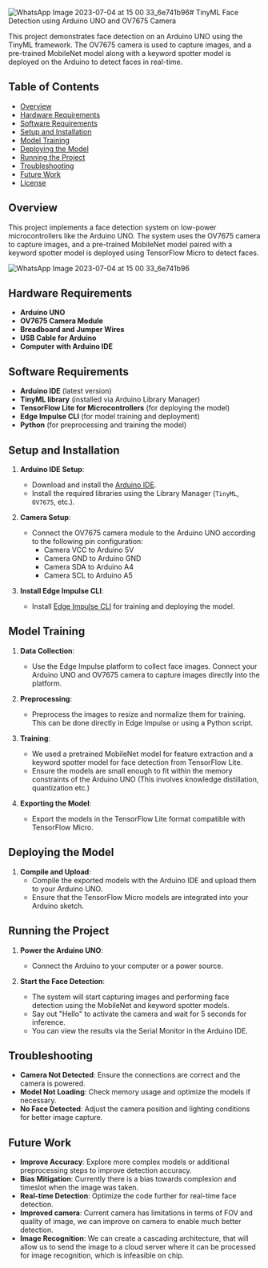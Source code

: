 ![WhatsApp Image 2023-07-04 at 15 00 33_6e741b96](https://github.com/user-attachments/assets/2fbb5320-136e-4e70-b2ef-87ebbebd078b)# TinyML Face Detection using Arduino UNO and OV7675 Camera

This project demonstrates face detection on an Arduino UNO using the TinyML framework. The OV7675 camera is used to capture images, and a pre-trained MobileNet model along with a keyword spotter model is deployed on the Arduino to detect faces in real-time.

## Table of Contents

- [Overview](#overview)
- [Hardware Requirements](#hardware-requirements)
- [Software Requirements](#software-requirements)
- [Setup and Installation](#setup-and-installation)
- [Model Training](#model-training)
- [Deploying the Model](#deploying-the-model)
- [Running the Project](#running-the-project)
- [Troubleshooting](#troubleshooting)
- [Future Work](#future-work)
- [License](#license)

## Overview

This project implements a face detection system on low-power microcontrollers like the Arduino UNO. The system uses the OV7675 camera to capture images, and a pre-trained MobileNet model paired with a keyword spotter model is deployed using TensorFlow Micro to detect faces.

![WhatsApp Image 2023-07-04 at 15 00 33_6e741b96](https://github.com/user-attachments/assets/bc9027e9-50cf-48a3-bca6-ceb859d8eafa "Image captured using OV7675 Camera")


## Hardware Requirements

- **Arduino UNO**
- **OV7675 Camera Module**
- **Breadboard and Jumper Wires**
- **USB Cable for Arduino**
- **Computer with Arduino IDE**

## Software Requirements

- **Arduino IDE** (latest version)
- **TinyML library** (installed via Arduino Library Manager)
- **TensorFlow Lite for Microcontrollers** (for deploying the model)
- **Edge Impulse CLI** (for model training and deployment)
- **Python** (for preprocessing and training the model)

## Setup and Installation

1. **Arduino IDE Setup**: 
    - Download and install the [Arduino IDE](https://www.arduino.cc/en/software).
    - Install the required libraries using the Library Manager (`TinyML`, `OV7675`, etc.).

2. **Camera Setup**: 
    - Connect the OV7675 camera module to the Arduino UNO according to the following pin configuration:
      - Camera VCC to Arduino 5V
      - Camera GND to Arduino GND
      - Camera SDA to Arduino A4
      - Camera SCL to Arduino A5

3. **Install Edge Impulse CLI**:
    - Install [Edge Impulse CLI](https://docs.edgeimpulse.com/docs/cli-installation) for training and deploying the model.

## Model Training

1. **Data Collection**:
    - Use the Edge Impulse platform to collect face images. Connect your Arduino UNO and OV7675 camera to capture images directly into the platform.

2. **Preprocessing**:
    - Preprocess the images to resize and normalize them for training. This can be done directly in Edge Impulse or using a Python script.

3. **Training**:
    - We used a pretrained MobileNet model for feature extraction and a keyword spotter model for face detection from TensorFlow Lite.
    - Ensure the models are small enough to fit within the memory constraints of the Arduino UNO (This involves knowledge distillation, quantization etc.)

4. **Exporting the Model**:
    - Export the models in the TensorFlow Lite format compatible with TensorFlow Micro.

## Deploying the Model

1. **Compile and Upload**:
    - Compile the exported models with the Arduino IDE and upload them to your Arduino UNO.
    - Ensure that the TensorFlow Micro models are integrated into your Arduino sketch.


## Running the Project

1. **Power the Arduino UNO**:
    - Connect the Arduino to your computer or a power source.
  
2. **Start the Face Detection**:
    - The system will start capturing images and performing face detection using the MobileNet and keyword spotter models.
    - Say out "Hello" to activate the camera and wait for 5 seconds for inference.
    - You can view the results via the Serial Monitor in the Arduino IDE.

## Troubleshooting

- **Camera Not Detected**: Ensure the connections are correct and the camera is powered.
- **Model Not Loading**: Check memory usage and optimize the models if necessary.
- **No Face Detected**: Adjust the camera position and lighting conditions for better image capture.

## Future Work

- **Improve Accuracy**: Explore more complex models or additional preprocessing steps to improve detection accuracy.
- **Bias Mitigation**: Currently there is a bias towards complexion and timeslot when the image was taken.
- **Real-time Detection**: Optimize the code further for real-time face detection.
- **Improved camera**: Current camera has limitations in terms of FOV and quality of image, we can improve  on camera to enable much better detection.
- **Image Recognition**: We can create a cascading architecture, that will allow us to send the image to a cloud server where it can be processed for image recognition, which is infeasible on chip.


